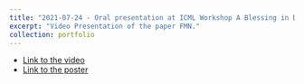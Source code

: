 ```yaml
---
title: "2021-07-24 - Oral presentation at ICML Workshop A Blessing in Disguise: The Prospects and Perils of Adversarial Machine Learning, for the paper "Fast Minimum-norm Adversarial Attacks through Adaptive Norm Constraints"
excerpt: "Video Presentation of the paper FMN."
collection: portfolio
---
```


* [Link to the video](https://slideslive.com/38960366/fast-minimumnorm-fmn-adversarial-attacks-through-adaptive-norm-constraints?ref=speaker-80102-latest)
* [Link to the poster](http://maurapintor.github.io/files/2021_ICML-AML_FMN.pdf)

<div id="presentation-embed-38960366"></div>
<script src='https://slideslive.com/embed_presentation.js'></script>
<script>
    embed = new SlidesLiveEmbed('presentation-embed-38960366', {
        presentationId: '38960366',
        autoPlay: false, // change to true to autoplay the embedded presentation
        verticalEnabled: true
    });
</script>

